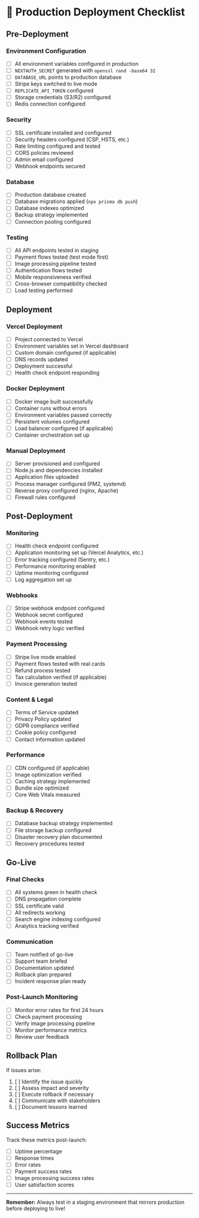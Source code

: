# 🚀 Production Deployment Checklist

## Pre-Deployment

### Environment Configuration
- [ ] All environment variables configured in production
- [ ] `NEXTAUTH_SECRET` generated with `openssl rand -base64 32`
- [ ] `DATABASE_URL` points to production database
- [ ] Stripe keys switched to live mode
- [ ] `REPLICATE_API_TOKEN` configured
- [ ] Storage credentials (S3/R2) configured
- [ ] Redis connection configured

### Security
- [ ] SSL certificate installed and configured
- [ ] Security headers configured (CSP, HSTS, etc.)
- [ ] Rate limiting configured and tested
- [ ] CORS policies reviewed
- [ ] Admin email configured
- [ ] Webhook endpoints secured

### Database
- [ ] Production database created
- [ ] Database migrations applied (`npx prisma db push`)
- [ ] Database indexes optimized
- [ ] Backup strategy implemented
- [ ] Connection pooling configured

### Testing
- [ ] All API endpoints tested in staging
- [ ] Payment flows tested (test mode first)
- [ ] Image processing pipeline tested
- [ ] Authentication flows tested
- [ ] Mobile responsiveness verified
- [ ] Cross-browser compatibility checked
- [ ] Load testing performed

## Deployment

### Vercel Deployment
- [ ] Project connected to Vercel
- [ ] Environment variables set in Vercel dashboard
- [ ] Custom domain configured (if applicable)
- [ ] DNS records updated
- [ ] Deployment successful
- [ ] Health check endpoint responding

### Docker Deployment
- [ ] Docker image built successfully
- [ ] Container runs without errors
- [ ] Environment variables passed correctly
- [ ] Persistent volumes configured
- [ ] Load balancer configured (if applicable)
- [ ] Container orchestration set up

### Manual Deployment
- [ ] Server provisioned and configured
- [ ] Node.js and dependencies installed
- [ ] Application files uploaded
- [ ] Process manager configured (PM2, systemd)
- [ ] Reverse proxy configured (nginx, Apache)
- [ ] Firewall rules configured

## Post-Deployment

### Monitoring
- [ ] Health check endpoint configured
- [ ] Application monitoring set up (Vercel Analytics, etc.)
- [ ] Error tracking configured (Sentry, etc.)
- [ ] Performance monitoring enabled
- [ ] Uptime monitoring configured
- [ ] Log aggregation set up

### Webhooks
- [ ] Stripe webhook endpoint configured
- [ ] Webhook secret configured
- [ ] Webhook events tested
- [ ] Webhook retry logic verified

### Payment Processing
- [ ] Stripe live mode enabled
- [ ] Payment flows tested with real cards
- [ ] Refund process tested
- [ ] Tax calculation verified (if applicable)
- [ ] Invoice generation tested

### Content & Legal
- [ ] Terms of Service updated
- [ ] Privacy Policy updated
- [ ] GDPR compliance verified
- [ ] Cookie policy configured
- [ ] Contact information updated

### Performance
- [ ] CDN configured (if applicable)
- [ ] Image optimization verified
- [ ] Caching strategy implemented
- [ ] Bundle size optimized
- [ ] Core Web Vitals measured

### Backup & Recovery
- [ ] Database backup strategy implemented
- [ ] File storage backup configured
- [ ] Disaster recovery plan documented
- [ ] Recovery procedures tested

## Go-Live

### Final Checks
- [ ] All systems green in health check
- [ ] DNS propagation complete
- [ ] SSL certificate valid
- [ ] All redirects working
- [ ] Search engine indexing configured
- [ ] Analytics tracking verified

### Communication
- [ ] Team notified of go-live
- [ ] Support team briefed
- [ ] Documentation updated
- [ ] Rollback plan prepared
- [ ] Incident response plan ready

### Post-Launch Monitoring
- [ ] Monitor error rates for first 24 hours
- [ ] Check payment processing
- [ ] Verify image processing pipeline
- [ ] Monitor performance metrics
- [ ] Review user feedback

## Rollback Plan

If issues arise:
1. [ ] Identify the issue quickly
2. [ ] Assess impact and severity
3. [ ] Execute rollback if necessary
4. [ ] Communicate with stakeholders
5. [ ] Document lessons learned

## Success Metrics

Track these metrics post-launch:
- [ ] Uptime percentage
- [ ] Response times
- [ ] Error rates
- [ ] Payment success rates
- [ ] Image processing success rates
- [ ] User satisfaction scores

---

**Remember:** Always test in a staging environment that mirrors production before deploying to live!